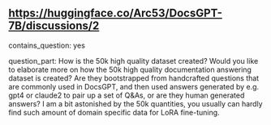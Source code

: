 ## https://huggingface.co/Arc53/DocsGPT-7B/discussions/2

contains_question: yes

question_part: How is the 50k high quality dataset created?
Would you like to elaborate more on how the 50k high quality documentation answering dataset is created?
Are they bootstrapped from handcrafted questions that are commonly used in DocsGPT, and then used answers generated by e.g. gpt4 or claude2 to pair up a set of Q&As, or are they human generated answers?
I am a bit astonished by the 50k quantities, you usually can hardly find such amount of domain specific data for LoRA fine-tuning.